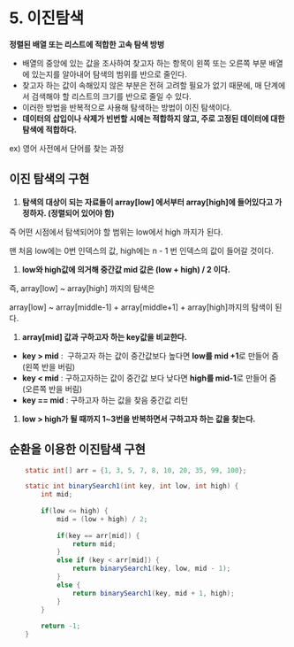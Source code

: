 # 5. 이진탐색

**정렬된 배열 또는 리스트에 적합한 고속 탐색 방벙**

- 배열의 중앙에 있는 값을 조사하여 찾고자 하는 항목이 왼쪽 또는 오른쪽 부분 배열에 있는지를 알아내어 탐색의 범위를 반으로 줄인다.
- 찾고자 하는 값이 속해있지 않은 부분은 전혀 고려할 필요가 없기 때문에, 매 단계에서 검색해야 할 리스트의 크기를 반으로 줄일 수 있다.
- 이러한 방법을 반복적으로 사용해 탐색하는 방법이 이진 탐색이다.
- **데이터의 삽입이나 삭제가 빈번할 시에는 적합하지 않고, 주로 고정된 데이터에 대한 탐색에 적합하다.**

ex) 영어 사전에서 단어를 찾는 과정

## 이진 탐색의 구현

1. **탐색의 대상이 되는 자료들이 array[low] 에서부터 array[high]에 들어있다고 가정하자. (정렬되어 있어야 함)**

즉 어떤 시점에서 탐색되어야 할 범위는 low에서 high 까지가 된다.

맨 처음 low에는 0번 인덱스의 값, high에는 n - 1 번 인덱스의 값이 들어갈 것이다.

1. **low와 high값에 의거해 중간값 mid 값은 (low + high) / 2 이다.**

즉, array[low] ~ array[high] 까지의 탐색은

array[low] ~ array[middle-1] +  array[middle+1] + array[high]까지의 탐색이 된다.

1. **array[mid] 값과 구하고자 하는 key값을 비교한다.**
- **key > mid** :  구하고자 하는 값이 중간값보다 높다면 **low를 mid +1**로 만들어 줌 (왼쪽 반을 버림)
- **key < mid** : 구하고자하는 값이 중간값 보다 낮다면 **high를 mid-1**로 만들어 줌 (오른쪽 반을 버림)
- **key == mid** : 구하고자 하는 값을 찾음 중간값 리턴

1. **low > high가 될 때까지 1~3번을 반복하면서 구하고자 하는 값을 찾는다.**

## 순환을 이용한 이진탐색 구현

``` java
    static int[] arr = {1, 3, 5, 7, 8, 10, 20, 35, 99, 100};

	static int binarySearch1(int key, int low, int high) {
		int mid;
		
		if(low <= high) {
			mid = (low + high) / 2;
			
			if(key == arr[mid]) {
				return mid;
			}
			else if (key < arr[mid]) {
				return binarySearch1(key, low, mid - 1);
			}
			else {
				return binarySearch1(key, mid + 1, high);
			}
		}
		
		return -1;
	}
```

